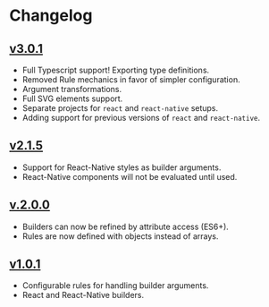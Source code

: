 # Changelog

## [v3.0.1](https://github.com/uqbar-project/njsx/releases/v3.0.1)
- Full Typescript support! Exporting type definitions.
- Removed Rule mechanics in favor of simpler configuration.
- Argument transformations.
- Full SVG elements support.
- Separate projects for `react` and `react-native` setups.
- Adding support for previous versions of `react` and `react-native`.

## [v2.1.5](https://github.com/uqbar-project/njsx/releases/v2.1.5)
- Support for React-Native styles as builder arguments.
- React-Native components will not be evaluated until used.

## [v.2.0.0](https://github.com/uqbar-project/njsx/releases/v2.0.0)
- Builders can now be refined by attribute access (ES6+).
- Rules are now defined with objects instead of arrays.

## [v1.0.1](https://github.com/uqbar-project/njsx/releases/v1.0.1)
- Configurable rules for handling builder arguments.
- React and React-Native builders.